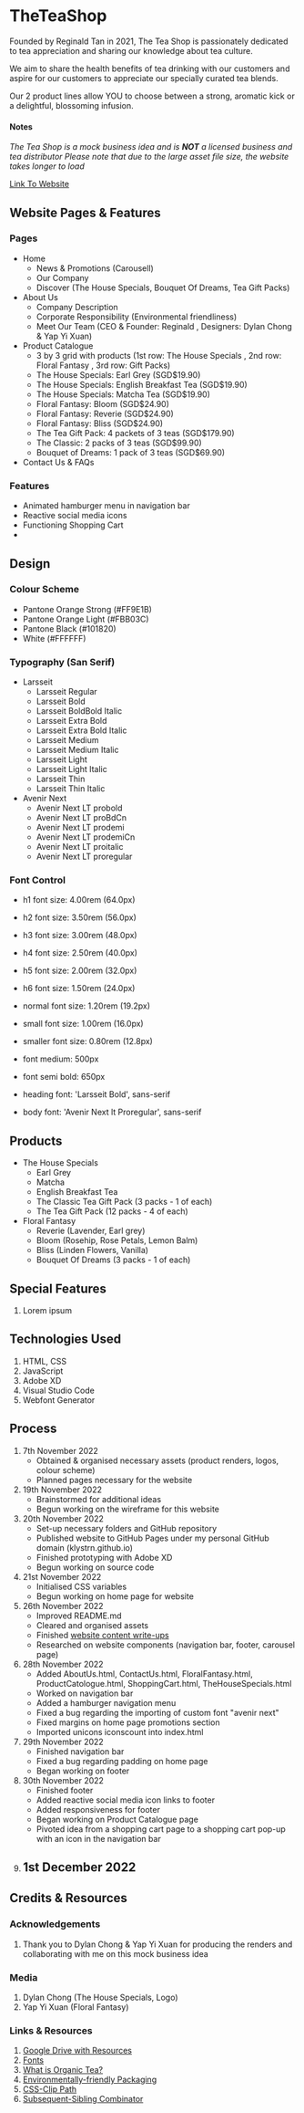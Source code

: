 # TheTeaShop #
Founded by Reginald Tan in 2021, The Tea Shop is passionately dedicated to tea appreciation and sharing our knowledge about tea culture.

We aim to share the health benefits of tea drinking with our customers and aspire for our customers to appreciate our specially curated tea blends.

Our 2 product lines allow YOU to choose between a strong, aromatic kick or a delightful, blossoming infusion.

#### Notes ####
_The Tea Shop is a mock business idea and is __NOT__ a licensed business and tea distributor_
_Please note that due to the large asset file size, the website takes longer to load_

[Link To Website](https://klystrn.github.io/the-tea-shop/)

## Website Pages & Features ##
### Pages ###
- Home 
    - News & Promotions (Carousell)
    - Our Company
    - Discover (The House Specials, Bouquet Of Dreams, Tea Gift Packs)
- About Us
    - Company Description
    - Corporate Responsibility (Environmental friendliness)
    - Meet Our Team (CEO & Founder: Reginald , Designers: Dylan Chong & Yap Yi Xuan)
- Product Catalogue
    - 3 by 3 grid with products (1st row: The House Specials , 2nd row: Floral Fantasy , 3rd row: Gift Packs)
    - The House Specials: Earl Grey (SGD$19.90)
    - The House Specials: English Breakfast Tea (SGD$19.90)
    - The House Specials: Matcha Tea (SGD$19.90)
    - Floral Fantasy: Bloom (SGD$24.90)
    - Floral Fantasy: Reverie (SGD$24.90)
    - Floral Fantasy: Bliss (SGD$24.90)
    - The Tea Gift Pack: 4 packets of 3 teas (SGD$179.90)
    - The Classic: 2 packs of 3 teas (SGD$99.90)
    - Bouquet of Dreams: 1 pack of 3 teas (SGD$69.90)
- Contact Us & FAQs

### Features ###
- Animated hamburger menu in navigation bar
- Reactive social media icons
- Functioning Shopping Cart
- 



## Design ##
### Colour Scheme ###
- Pantone Orange Strong (#FF9E1B)
- Pantone Orange Light (#FBB03C)
- Pantone Black (#101820)
- White (#FFFFFF)

### Typography (San Serif) ###
- Larsseit
  - Larsseit Regular
  - Larsseit Bold
  - Larsseit BoldBold Italic
  - Larsseit Extra Bold
  - Larsseit Extra Bold Italic
  - Larsseit Medium 
  - Larsseit Medium Italic
  - Larsseit Light
  - Larsseit Light Italic
  - Larsseit Thin
  - Larsseit Thin Italic
- Avenir Next
  - Avenir Next LT probold
  - Avenir Next LT proBdCn
  - Avenir Next LT prodemi
  - Avenir Next LT prodemiCn
  - Avenir Next LT proitalic
  - Avenir Next LT proregular

### Font Control ###
- h1 font size: 4.00rem (64.0px)
- h2 font size: 3.50rem (56.0px)
- h3 font size: 3.00rem (48.0px)
- h4 font size: 2.50rem (40.0px)
- h5 font size: 2.00rem (32.0px)
- h6 font size: 1.50rem (24.0px)
- normal font size: 1.20rem (19.2px)
- small font size: 1.00rem (16.0px)
- smaller font size: 0.80rem (12.8px)

- font medium: 500px
- font semi bold: 650px

- heading font: 'Larsseit Bold', sans-serif
- body font: 'Avenir Next lt Proregular', sans-serif

## Products ###
- The House Specials
    - Earl Grey
    - Matcha
    - English Breakfast Tea
    - The Classic Tea Gift Pack (3 packs - 1 of each)
    - The Tea Gift Pack (12 packs - 4 of each)
- Floral Fantasy
    - Reverie (Lavender, Earl grey)
    - Bloom (Rosehip, Rose Petals, Lemon Balm)
    - Bliss (Linden Flowers, Vanilla)
    - Bouquet Of Dreams (3 packs - 1 of each)

## Special Features ##
1. Lorem ipsum

## Technologies Used ##
1. HTML, CSS
2. JavaScript
3. Adobe XD
5. Visual Studio Code
6. Webfont Generator

## Process ##
1. 7th November 2022 
    - Obtained & organised necessary assets (product renders, logos, colour scheme)
    - Planned pages necessary for the website
2. 19th November 2022 
    - Brainstormed for additional ideas
    - Begun working on the wireframe for this website
3. 20th November 2022
    - Set-up necessary folders and GitHub repository
    - Published website to GitHub Pages under my personal GitHub domain (klystrn.github.io)
    - Finished prototyping with Adobe XD
    - Begun working on source code
4. 21st November 2022
    - Initialised CSS variables
    - Begun working on home page for website
5. 26th November 2022
    - Improved README.md
    - Cleared and organised assets
    - Finished [website content write-ups](https://docs.google.com/document/d/1d6IgJQ8PTTlHzXS34N_w7H7b1kIVKdQYW_S_QW0H-C4/edit?usp=sharing)
    - Researched on website components (navigation bar, footer, carousel page)
6. 28th November 2022
    - Added AboutUs.html, ContactUs.html, FloralFantasy.html, ProductCatologue.html, ShoppingCart.html, TheHouseSpecials.html
    - Worked on navigation bar
    - Added a hamburger navigation menu
    - Fixed a bug regarding the importing of custom font "avenir next"
    - Fixed margins on home page promotions section
    - Imported unicons iconscount into index.html
7. 29th November 2022
    - Finished navigation bar
    - Fixed a bug regarding padding on home page
    - Began working on footer
8. 30th November 2022
    - Finished footer
    - Added reactive social media icon links to footer
    - Added responsiveness for footer
    - Began working on Product Catalogue page
    - Pivoted idea from a shopping cart page to a shopping cart pop-up with an icon in the navigation bar
9. 1st December 2022
    - 

## Credits & Resources ##
### Acknowledgements ###
1. Thank you to Dylan Chong & Yap Yi Xuan for producing the renders and collaborating with me on this mock business idea

### Media ###
1. Dylan Chong (The House Specials, Logo)
2. Yap Yi Xuan (Floral Fantasy)

### Links & Resources ###
1. [Google Drive with Resources](https://drive.google.com/drive/folders/13vooJVxHxvgy7HY4ICl3ov6qTbnIKLM5?usp=sharing)
2. [Fonts](https://www.fontsquirrel.com)
3. [What is Organic Tea?](https://frasertea.com/blogs/explore/what-is-organic-tea#:~:text=Organic%20Teas%20use%20no%20chemicals,sticky%20bug%20catchers%20pictured%20below.)
4. [Environmentally-friendly Packaging](https://noissue.co/blog/environmentally-friendly-packaging-materials/)
5. [CSS-Clip Path](https://developer.mozilla.org/en-US/docs/Web/CSS/clip-path)
6. [Subsequent-Sibling Combinator](https://stackoverflow.com/questions/10782054/what-does-the-tilde-squiggle-twiddle-css-selector-mean)